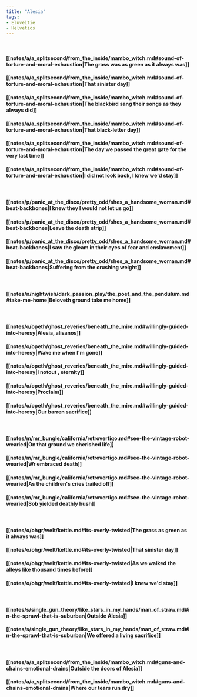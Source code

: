 ```yaml
---
title: "Alesia"
tags:
- Eluveitie
- Helvetios
---
```

&nbsp;
#### [[notes/a/a_splitsecond/from_the_inside/mambo_witch.md#sound-of-torture-and-moral-exhaustion|The grass was as green as it always was]]
#### [[notes/a/a_splitsecond/from_the_inside/mambo_witch.md#sound-of-torture-and-moral-exhaustion|That sinister day]]
#### [[notes/a/a_splitsecond/from_the_inside/mambo_witch.md#sound-of-torture-and-moral-exhaustion|The blackbird sang their songs as they always did]]
#### [[notes/a/a_splitsecond/from_the_inside/mambo_witch.md#sound-of-torture-and-moral-exhaustion|That black-letter day]]
#### [[notes/a/a_splitsecond/from_the_inside/mambo_witch.md#sound-of-torture-and-moral-exhaustion|The day we passed the great gate for the very last time]]
#### [[notes/a/a_splitsecond/from_the_inside/mambo_witch.md#sound-of-torture-and-moral-exhaustion|I did not look back, I knew we'd stay]]
&nbsp;
#### [[notes/p/panic_at_the_disco/pretty_odd/shes_a_handsome_woman.md#beat-backbones|I knew they I would not let us go]]
#### [[notes/p/panic_at_the_disco/pretty_odd/shes_a_handsome_woman.md#beat-backbones|Leave the death strip]]
#### [[notes/p/panic_at_the_disco/pretty_odd/shes_a_handsome_woman.md#beat-backbones|I saw the gleam in their eyes of fear and enslavement]]
#### [[notes/p/panic_at_the_disco/pretty_odd/shes_a_handsome_woman.md#beat-backbones|Suffering from the crushing weight]]
&nbsp;
#### [[notes/n/nightwish/dark_passion_play/the_poet_and_the_pendulum.md#take-me-home|Beloveth ground take me home]]
&nbsp;
#### [[notes/o/opeth/ghost_reveries/beneath_the_mire.md#willingly-guided-into-heresy|Alesia, alisanos]]
#### [[notes/o/opeth/ghost_reveries/beneath_the_mire.md#willingly-guided-into-heresy|Wake me when I'm gone]]
#### [[notes/o/opeth/ghost_reveries/beneath_the_mire.md#willingly-guided-into-heresy|I notout , eternity]]
#### [[notes/o/opeth/ghost_reveries/beneath_the_mire.md#willingly-guided-into-heresy|Proclaim]]
#### [[notes/o/opeth/ghost_reveries/beneath_the_mire.md#willingly-guided-into-heresy|Our barren sacrifice]]
&nbsp;
#### [[notes/m/mr_bungle/california/retrovertigo.md#see-the-vintage-robot-wearied|On that ground we cherished life]]
#### [[notes/m/mr_bungle/california/retrovertigo.md#see-the-vintage-robot-wearied|Wr embraced death]]
#### [[notes/m/mr_bungle/california/retrovertigo.md#see-the-vintage-robot-wearied|As the children's cries trailed off]]
#### [[notes/m/mr_bungle/california/retrovertigo.md#see-the-vintage-robot-wearied|Sob yielded deathly hush]]
&nbsp;
#### [[notes/o/ohgr/welt/kettle.md#its-overly-twisted|The grass as green as it always was]]
#### [[notes/o/ohgr/welt/kettle.md#its-overly-twisted|That sinister day]]
#### [[notes/o/ohgr/welt/kettle.md#its-overly-twisted|As we walked the alleys like thousand times before]]
#### [[notes/o/ohgr/welt/kettle.md#its-overly-twisted|I knew we'd stay]]
&nbsp;
#### [[notes/s/single_gun_theory/like_stars_in_my_hands/man_of_straw.md#in-the-sprawl-that-is-suburban|Outside Alesia]]
#### [[notes/s/single_gun_theory/like_stars_in_my_hands/man_of_straw.md#in-the-sprawl-that-is-suburban|We offered a living sacrifice]]
&nbsp;
#### [[notes/a/a_splitsecond/from_the_inside/mambo_witch.md#guns-and-chains-emotional-drains|Outside the doors of Alesia]]
#### [[notes/a/a_splitsecond/from_the_inside/mambo_witch.md#guns-and-chains-emotional-drains|Where our tears run dry]]
